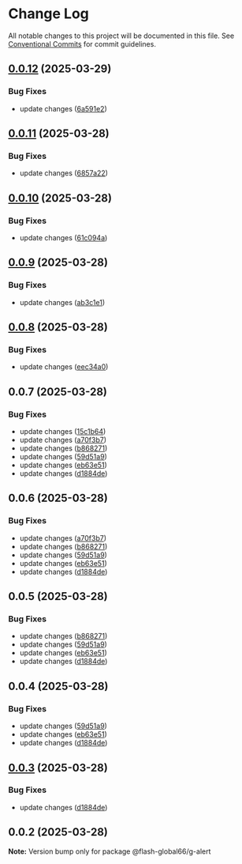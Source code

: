 # Change Log

All notable changes to this project will be documented in this file.
See [Conventional Commits](https://conventionalcommits.org) for commit guidelines.

## [0.0.12](https://github.com/Flash-Global66/global-design-system/compare/@flash-global66/g-alert@0.0.11...@flash-global66/g-alert@0.0.12) (2025-03-29)


### Bug Fixes

* update changes ([6a591e2](https://github.com/Flash-Global66/global-design-system/commit/6a591e20a1a408b589e96273eeb186d1c1bf7316))





## [0.0.11](https://github.com/Flash-Global66/global-design-system/compare/@flash-global66/g-alert@0.0.10...@flash-global66/g-alert@0.0.11) (2025-03-28)


### Bug Fixes

* update changes ([6857a22](https://github.com/Flash-Global66/global-design-system/commit/6857a22cacb2c0a08a79df9702dc9ff27e0dc3bb))





## [0.0.10](https://github.com/Flash-Global66/global-design-system/compare/@flash-global66/g-alert@0.0.9...@flash-global66/g-alert@0.0.10) (2025-03-28)


### Bug Fixes

* update changes ([61c094a](https://github.com/Flash-Global66/global-design-system/commit/61c094ac55715268fe943158fca6dff158746486))





## [0.0.9](https://github.com/Flash-Global66/global-design-system/compare/@flash-global66/g-alert@0.0.8...@flash-global66/g-alert@0.0.9) (2025-03-28)


### Bug Fixes

* update changes ([ab3c1e1](https://github.com/Flash-Global66/global-design-system/commit/ab3c1e18e62df167e925c906294ea1ab495e497f))





## [0.0.8](https://github.com/Flash-Global66/global-design-system/compare/@flash-global66/g-alert@0.0.7...@flash-global66/g-alert@0.0.8) (2025-03-28)


### Bug Fixes

* update changes ([eec34a0](https://github.com/Flash-Global66/global-design-system/commit/eec34a0fe5b87999ae3260ca26fe526a2bb21c42))





## 0.0.7 (2025-03-28)


### Bug Fixes

* update changes ([15c1b64](https://github.com/Flash-Global66/global-design-system/commit/15c1b64cb2985c1e3eebc50505bab15600f865ea))
* update changes ([a70f3b7](https://github.com/Flash-Global66/global-design-system/commit/a70f3b720f1603727521d2cd05a957085e6d3424))
* update changes ([b868271](https://github.com/Flash-Global66/global-design-system/commit/b868271bfbf899d5a4501aae019146b695256ea3))
* update changes ([59d51a9](https://github.com/Flash-Global66/global-design-system/commit/59d51a97f13999ebca0996fe0b1776c0aa88caef))
* update changes ([eb63e51](https://github.com/Flash-Global66/global-design-system/commit/eb63e510bc9173913aa89dc29827ecf95a441ab8))
* update changes ([d1884de](https://github.com/Flash-Global66/global-design-system/commit/d1884de11e4e9522c2d6912d932122a75aabf9e7))





## 0.0.6 (2025-03-28)


### Bug Fixes

* update changes ([a70f3b7](https://github.com/Flash-Global66/global-design-system/commit/a70f3b720f1603727521d2cd05a957085e6d3424))
* update changes ([b868271](https://github.com/Flash-Global66/global-design-system/commit/b868271bfbf899d5a4501aae019146b695256ea3))
* update changes ([59d51a9](https://github.com/Flash-Global66/global-design-system/commit/59d51a97f13999ebca0996fe0b1776c0aa88caef))
* update changes ([eb63e51](https://github.com/Flash-Global66/global-design-system/commit/eb63e510bc9173913aa89dc29827ecf95a441ab8))
* update changes ([d1884de](https://github.com/Flash-Global66/global-design-system/commit/d1884de11e4e9522c2d6912d932122a75aabf9e7))





## 0.0.5 (2025-03-28)


### Bug Fixes

* update changes ([b868271](https://github.com/Flash-Global66/global-design-system/commit/b868271bfbf899d5a4501aae019146b695256ea3))
* update changes ([59d51a9](https://github.com/Flash-Global66/global-design-system/commit/59d51a97f13999ebca0996fe0b1776c0aa88caef))
* update changes ([eb63e51](https://github.com/Flash-Global66/global-design-system/commit/eb63e510bc9173913aa89dc29827ecf95a441ab8))
* update changes ([d1884de](https://github.com/Flash-Global66/global-design-system/commit/d1884de11e4e9522c2d6912d932122a75aabf9e7))





## 0.0.4 (2025-03-28)


### Bug Fixes

* update changes ([59d51a9](https://github.com/Flash-Global66/global-design-system/commit/59d51a97f13999ebca0996fe0b1776c0aa88caef))
* update changes ([eb63e51](https://github.com/Flash-Global66/global-design-system/commit/eb63e510bc9173913aa89dc29827ecf95a441ab8))
* update changes ([d1884de](https://github.com/Flash-Global66/global-design-system/commit/d1884de11e4e9522c2d6912d932122a75aabf9e7))





## [0.0.3](https://github.com/Flash-Global66/global-design-system/compare/@flash-global66/g-alert@0.0.2...@flash-global66/g-alert@0.0.3) (2025-03-28)


### Bug Fixes

* update changes ([d1884de](https://github.com/Flash-Global66/global-design-system/commit/d1884de11e4e9522c2d6912d932122a75aabf9e7))





## 0.0.2 (2025-03-28)

**Note:** Version bump only for package @flash-global66/g-alert

